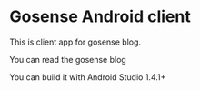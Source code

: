 # Gosense Android client

This is client app for gosense blog.

You can read the gosense blog

You can build it with Android Studio 1.4.1+
